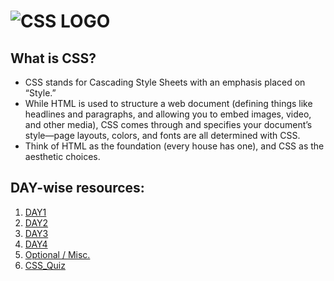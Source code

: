 # ![CSS LOGO](https://www.logolynx.com/images/logolynx/s_db/dbef5539884535031b032b49dcccf89e.png)

## What is CSS?

* CSS stands for Cascading Style Sheets with an emphasis placed on “Style.”
* While HTML is used to structure a web document (defining things like headlines and paragraphs, and allowing you to embed images, video, and other media), CSS comes through and specifies your document’s style—page layouts, colors, and fonts are all determined with CSS.
* Think of HTML as the foundation (every house has one), and CSS as the aesthetic choices.

## DAY-wise resources:

1. [DAY1](https://github.com/Kingswhale/30-Days-of-Web/blob/main/CSS/DAY1.md)
2. [DAY2](https://github.com/Kingswhale/30-Days-of-Web/blob/main/CSS/DAY2.md)
3. [DAY3](https://github.com/Kingswhale/30-Days-of-Web/blob/main/CSS/DAY3.md)
4. [DAY4](https://github.com/Kingswhale/30-Days-of-Web/blob/main/CSS/DAY4.md)
5. [Optional / Misc.](https://github.com/Kingswhale/30-Days-of-Web/blob/main/CSS/Optional.md)
6. [CSS_Quiz](https://github.com/Kingswhale/30-Days-of-Web/blob/main/CSS/CSS_Quiz.md)
